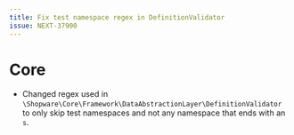 ```yaml
---
title: Fix test namespace regex in DefinitionValidator
issue: NEXT-37900
---
```

# Core
* Changed regex used in `\Shopware\Core\Framework\DataAbstractionLayer\DefinitionValidator` to only skip test namespaces and not any namespace that ends with an `s`.